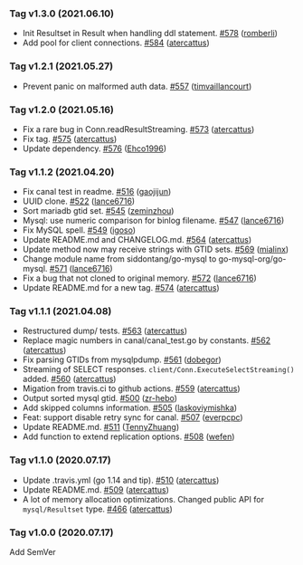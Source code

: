 ### Tag v1.3.0 (2021.06.10)
* Init Resultset in Result when handling ddl statement. [#578](https://github.com/simon-root/go-mysql/v2/pull/578) ([romberli](https://github.com/romberli))
* Add pool for client connections. [#584](https://github.com/simon-root/go-mysql/v2/pull/584) ([atercattus](https://github.com/atercattus))

### Tag v1.2.1 (2021.05.27)
* Prevent panic on malformed auth data. [#557](https://github.com/simon-root/go-mysql/v2/pull/557) ([timvaillancourt](https://github.com/timvaillancourt))

### Tag v1.2.0 (2021.05.16)
* Fix a rare bug in Conn.readResultStreaming. [#573](https://github.com/simon-root/go-mysql/v2/pull/573) ([atercattus](https://github.com/atercattus))
* Fix tag. [#575](https://github.com/simon-root/go-mysql/v2/pull/575) ([atercattus](https://github.com/atercattus))
* Update dependency. [#576](https://github.com/simon-root/go-mysql/v2/pull/576) ([Ehco1996](https://github.com/Ehco1996))

### Tag v1.1.2 (2021.04.20)
* Fix canal test in readme. [#516](https://github.com/simon-root/go-mysql/v2/pull/516) ([gaojijun](https://github.com/gaojijun))
* UUID clone. [#522](https://github.com/simon-root/go-mysql/v2/pull/522) ([lance6716](https://github.com/lance6716))
* Sort mariadb gtid set. [#545](https://github.com/simon-root/go-mysql/v2/pull/545) ([zeminzhou](https://github.com/zeminzhou))
* Mysql: use numeric comparison for binlog filename. [#547](https://github.com/simon-root/go-mysql/v2/pull/547) ([lance6716](https://github.com/lance6716))
* Fix MySQL spell. [#549](https://github.com/simon-root/go-mysql/v2/pull/549) ([igoso](https://github.com/igoso))
* Update README.md and CHANGELOG.md. [#564](https://github.com/go-mysql-org/go-mysql/pull/564) ([atercattus](https://github.com/atercattus))
* Update method now may receive strings with GTID sets. [#569](https://github.com/go-mysql-org/go-mysql/pull/569) ([mialinx](https://github.com/mialinx))
* Change module name from siddontang/go-mysql to go-mysql-org/go-mysql. [#571](https://github.com/go-mysql-org/go-mysql/pull/571) ([lance6716](https://github.com/lance6716))
* Fix a bug that not cloned to original memory. [#572](https://github.com/go-mysql-org/go-mysql/pull/572) ([lance6716](https://github.com/lance6716))
* Update README.md for a new tag. [#574](https://github.com/go-mysql-org/go-mysql/pull/574) ([atercattus](https://github.com/atercattus))

### Tag v1.1.1 (2021.04.08)
* Restructured dump/ tests. [#563](https://github.com/go-mysql-org/go-mysql/pull/563) ([atercattus](https://github.com/atercattus))
* Replace magic numbers in canal/canal_test.go by constants. [#562](https://github.com/go-mysql-org/go-mysql/pull/562) ([atercattus](https://github.com/atercattus))
* Fix parsing GTIDs from mysqlpdump. [#561](https://github.com/go-mysql-org/go-mysql/pull/561) ([dobegor](https://github.com/dobegor))
* Streaming of SELECT responses. `client/Conn.ExecuteSelectStreaming()` added. [#560](https://github.com/go-mysql-org/go-mysql/pull/560) ([atercattus](https://github.com/atercattus))
* Migation from travis.ci to github actions. [#559](https://github.com/go-mysql-org/go-mysql/pull/559) ([atercattus](https://github.com/atercattus))
* Output sorted mysql gtid. [#500](https://github.com/go-mysql-org/go-mysql/pull/500) ([zr-hebo](https://github.com/zr-hebo))
* Add skipped columns information. [#505](https://github.com/go-mysql-org/go-mysql/pull/505) ([laskoviymishka](https://github.com/laskoviymishka))
* Feat: support disable retry sync for canal. [#507](https://github.com/go-mysql-org/go-mysql/pull/507) ([everpcpc](https://github.com/everpcpc))
* Update README.md. [#511](https://github.com/go-mysql-org/go-mysql/pull/511) ([TennyZhuang](https://github.com/TennyZhuang))
* Add function to extend replication options. [#508](https://github.com/go-mysql-org/go-mysql/pull/508) ([wefen](https://github.com/wefen))

### Tag v1.1.0 (2020.07.17)
* Update .travis.yml (go 1.14 and tip). [#510](https://github.com/go-mysql-org/go-mysql/pull/510) ([atercattus](https://github.com/atercattus))
* Update README.md. [#509](https://github.com/go-mysql-org/go-mysql/pull/509) ([atercattus](https://github.com/atercattus))
* A lot of memory allocation optimizations. Changed public API for `mysql/Resultset` type. [#466](https://github.com/go-mysql-org/go-mysql/pull/466) ([atercattus](https://github.com/atercattus))

### Tag v1.0.0 (2020.07.17)
Add SemVer
